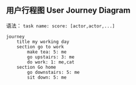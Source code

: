 ## 用户行程图 User Journey Diagram
语法：
`task name: score: [actor,actor,...]`

```mermaid
journey
	title my working day
	section go to work
		make tea: 5: me
		go upstairs: 3: me
		do work: 1: me,cat
	section Go home
		go downstairs: 5: me
		sit down: 5: me
```